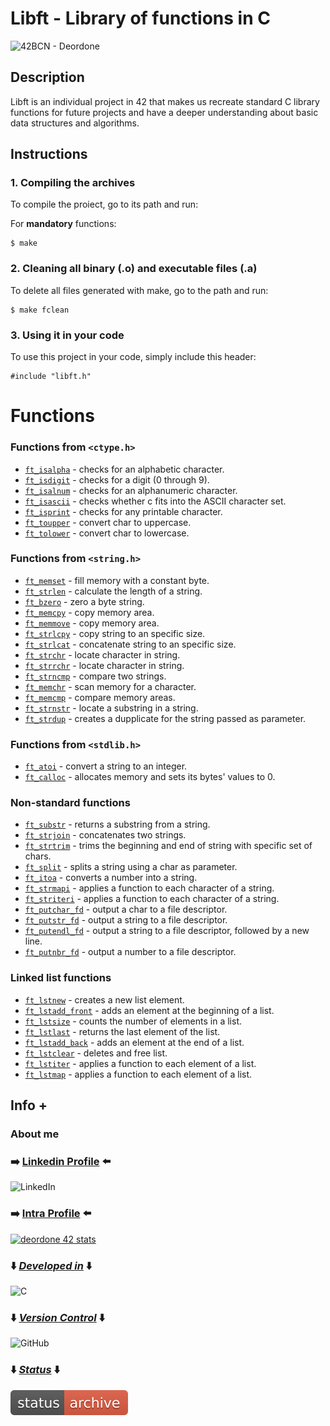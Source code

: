 # Libft - Library of functions in C

![42BCN - Deordone](https://github.com/Droied4/Libft/assets/69441843/a824ed3f-e896-47f1-9b1c-b1f7b36a9ff1)

## Description
Libft is an individual project in 42 that makes us recreate standard C library functions for future projects and have a deeper understanding about basic data structures and algorithms.

## Instructions

### 1. Compiling the archives

To compile the proiect, go to its path and run:

For __mandatory__ functions:
```
$ make
```
### 2. Cleaning all binary (.o) and executable files (.a)

To delete all files generated with make, go to the path and run:
```
$ make fclean
```

### 3. Using it in your code

To use this project in your code, simply include this header:
```
#include "libft.h"
```

# Functions

### Functions from `<ctype.h>`

- [`ft_isalpha`](ft_isalpha.c)	- checks  for  an  alphabetic  character.
- [`ft_isdigit`](ft_isdigit.c)	- checks for a digit (0 through 9).
- [`ft_isalnum`](ft_isalnum.c)	- checks for an alphanumeric character.
- [`ft_isascii`](ft_isascii.c)	- checks whether c fits into the ASCII character set.
- [`ft_isprint`](ft_isprint.c)	- checks for any printable character.
- [`ft_toupper`](ft_toupper.c)	- convert char to uppercase.
- [`ft_tolower`](ft_tolower.c)	- convert char to lowercase.

### Functions from `<string.h>`

- [`ft_memset`](ft_memset.c)	- fill memory with a constant byte.
- [`ft_strlen`](ft_strlen.c)	- calculate the length of a string.
- [`ft_bzero`](ft_bzero.c)	- zero a byte string.
- [`ft_memcpy`](ft_memcpy.c)	- copy memory area.
- [`ft_memmove`](ft_memmove.c)	- copy memory area.
- [`ft_strlcpy`](ft_strlcpy.c)	- copy string to an specific size.
- [`ft_strlcat`](ft_strlcat.c)	- concatenate string to an specific size.
- [`ft_strchr`](ft_strchr.c)	- locate character in string.
- [`ft_strrchr`](ft_strrchr.c)	- locate character in string.
- [`ft_strncmp`](ft_strncmp.c)	- compare two strings.
- [`ft_memchr`](ft_memchr.c)	- scan memory for a character.
- [`ft_memcmp`](ft_memcmp.c)	- compare memory areas.
- [`ft_strnstr`](ft_strnstr.c)	- locate a substring in a string.
- [`ft_strdup`](ft_strdup.c)	- creates a dupplicate for the string passed as parameter.

### Functions from `<stdlib.h>`
- [`ft_atoi`](ft_atoi.c)	- convert a string to an integer.
- [`ft_calloc`](ft_calloc.c)	- allocates memory and sets its bytes' values to 0.

### Non-standard functions
- [`ft_substr`](ft_substr.c)	- returns a substring from a string.
- [`ft_strjoin`](ft_strjoin.c)	- concatenates two strings.
- [`ft_strtrim`](/ft_strtrim.c)	- trims the beginning and end of string with specific set of chars.
- [`ft_split`](/ft_split.c)	- splits a string using a char as parameter.
- [`ft_itoa`](ft_itoa.c)	- converts a number into a string.
- [`ft_strmapi`](ft_strmapi.c)	- applies a function to each character of a string.
- [`ft_striteri`](ft_striteri.c)	- applies a function to each character of a string.
- [`ft_putchar_fd`](ft_putchar_fd.c)	- output a char to a file descriptor.
- [`ft_putstr_fd`](ft_putstr_fd.c)	- output a string to a file descriptor.
- [`ft_putendl_fd`](ft_putendl_fd.c)	- output a string to a file descriptor, followed by a new line.
- [`ft_putnbr_fd`](ft_putnbr_fd.c)	- output a number to a file descriptor.

### Linked list functions

- [`ft_lstnew`](ft_lstnew_bonus.c)	- creates a new list element.
- [`ft_lstadd_front`](ft_lstadd_front_bonus.c)	- adds an element at the beginning of a list.
- [`ft_lstsize`](ft_lstsize_bonus.c)	- counts the number of elements in a list.
- [`ft_lstlast`](ft_lstlast_bonus.c)	- returns the last element of the list.
- [`ft_lstadd_back`](ft_lstadd_back_bonus.c)	- adds an element at the end of a list.
- [`ft_lstclear`](ft_lstclear_bonus.c)	- deletes and free list.
- [`ft_lstiter`](ft_lstiter_bonus.c)	- applies a function to each element of a list.
- [`ft_lstmap`](ft_lstmap_bonus.c)	- applies a function to each element of a list.

## Info +

### About me

### ➡️ [Linkedin Profile](https://www.linkedin.com/in/droied/) ⬅️
![LinkedIn](https://img.shields.io/badge/linkedin-%230077B5.svg?style=for-the-badge&logo=linkedin&logoColor=white)
### ➡️ [Intra Profile](https://profile.intra.42.fr/users/deordone) ⬅️
[![deordone 42 stats](https://badge.mediaplus.ma/DarkBlue/deordone)](https://github.com/oakoudad/badge42)
### ⬇️ [_Developed in_](nothing) ⬇️
![C](https://img.shields.io/badge/c-%2300599C.svg?style=for-the-badge&logo=c&logoColor=white) 
### ⬇️ [_Version Control_](nothing) ⬇️
![GitHub](https://img.shields.io/badge/github-%23121011.svg?style=for-the-badge&logo=github&logoColor=white)
### ⬇️ [_Status_](nothing) ⬇️
[![archive](https://github.com/GIScience/badges/raw/master/status/archive.svg)](https://github.com/GIScience/badges#archive)

